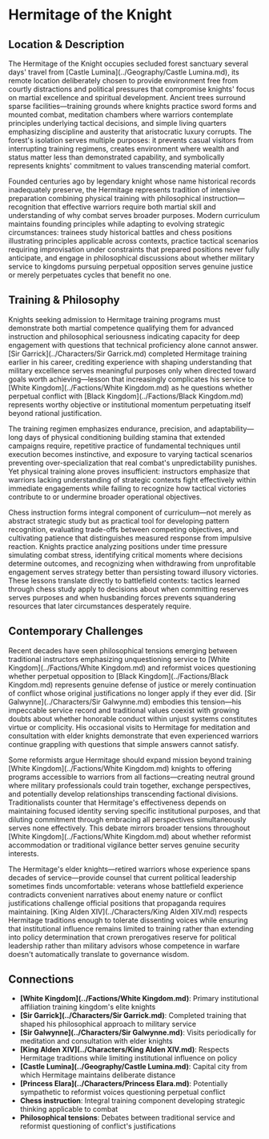 <!-- Expanded by AI: 2025-10-13 -->

# Hermitage of the Knight

## Location & Description

The Hermitage of the Knight occupies secluded forest sanctuary several days' travel from [Castle Lumina](../Geography/Castle Lumina.md), its remote location deliberately chosen to provide environment free from courtly distractions and political pressures that compromise knights' focus on martial excellence and spiritual development. Ancient trees surround sparse facilities—training grounds where knights practice sword forms and mounted combat, meditation chambers where warriors contemplate principles underlying tactical decisions, and simple living quarters emphasizing discipline and austerity that aristocratic luxury corrupts. The forest's isolation serves multiple purposes: it prevents casual visitors from interrupting training regimens, creates environment where wealth and status matter less than demonstrated capability, and symbolically represents knights' commitment to values transcending material comfort.

Founded centuries ago by legendary knight whose name historical records inadequately preserve, the Hermitage represents tradition of intensive preparation combining physical training with philosophical instruction—recognition that effective warriors require both martial skill and understanding of why combat serves broader purposes. Modern curriculum maintains founding principles while adapting to evolving strategic circumstances: trainees study historical battles and chess positions illustrating principles applicable across contexts, practice tactical scenarios requiring improvisation under constraints that prepared positions never fully anticipate, and engage in philosophical discussions about whether military service to kingdoms pursuing perpetual opposition serves genuine justice or merely perpetuates cycles that benefit no one.

## Training & Philosophy

Knights seeking admission to Hermitage training programs must demonstrate both martial competence qualifying them for advanced instruction and philosophical seriousness indicating capacity for deep engagement with questions that technical proficiency alone cannot answer. [Sir Garrick](../Characters/Sir Garrick.md) completed Hermitage training earlier in his career, crediting experience with shaping understanding that military excellence serves meaningful purposes only when directed toward goals worth achieving—lesson that increasingly complicates his service to [White Kingdom](../Factions/White Kingdom.md) as he questions whether perpetual conflict with [Black Kingdom](../Factions/Black Kingdom.md) represents worthy objective or institutional momentum perpetuating itself beyond rational justification.

The training regimen emphasizes endurance, precision, and adaptability—long days of physical conditioning building stamina that extended campaigns require, repetitive practice of fundamental techniques until execution becomes instinctive, and exposure to varying tactical scenarios preventing over-specialization that real combat's unpredictability punishes. Yet physical training alone proves insufficient: instructors emphasize that warriors lacking understanding of strategic contexts fight effectively within immediate engagements while failing to recognize how tactical victories contribute to or undermine broader operational objectives.

Chess instruction forms integral component of curriculum—not merely as abstract strategic study but as practical tool for developing pattern recognition, evaluating trade-offs between competing objectives, and cultivating patience that distinguishes measured response from impulsive reaction. Knights practice analyzing positions under time pressure simulating combat stress, identifying critical moments where decisions determine outcomes, and recognizing when withdrawing from unprofitable engagement serves strategy better than persisting toward illusory victories. These lessons translate directly to battlefield contexts: tactics learned through chess study apply to decisions about when committing reserves serves purposes and when husbanding forces prevents squandering resources that later circumstances desperately require.

## Contemporary Challenges

Recent decades have seen philosophical tensions emerging between traditional instructors emphasizing unquestioning service to [White Kingdom](../Factions/White Kingdom.md) and reformist voices questioning whether perpetual opposition to [Black Kingdom](../Factions/Black Kingdom.md) represents genuine defense of justice or merely continuation of conflict whose original justifications no longer apply if they ever did. [Sir Galwynne](../Characters/Sir Galwynne.md) embodies this tension—his impeccable service record and traditional values coexist with growing doubts about whether honorable conduct within unjust systems constitutes virtue or complicity. His occasional visits to Hermitage for meditation and consultation with elder knights demonstrate that even experienced warriors continue grappling with questions that simple answers cannot satisfy.

Some reformists argue Hermitage should expand mission beyond training [White Kingdom](../Factions/White Kingdom.md) knights to offering programs accessible to warriors from all factions—creating neutral ground where military professionals could train together, exchange perspectives, and potentially develop relationships transcending factional divisions. Traditionalists counter that Hermitage's effectiveness depends on maintaining focused identity serving specific institutional purposes, and that diluting commitment through embracing all perspectives simultaneously serves none effectively. This debate mirrors broader tensions throughout [White Kingdom](../Factions/White Kingdom.md) about whether reformist accommodation or traditional vigilance better serves genuine security interests.

The Hermitage's elder knights—retired warriors whose experience spans decades of service—provide counsel that current political leadership sometimes finds uncomfortable: veterans whose battlefield experience contradicts convenient narratives about enemy nature or conflict justifications challenge official positions that propaganda requires maintaining. [King Alden XIV](../Characters/King Alden XIV.md) respects Hermitage traditions enough to tolerate dissenting voices while ensuring that institutional influence remains limited to training rather than extending into policy determination that crown prerogatives reserve for political leadership rather than military advisors whose competence in warfare doesn't automatically translate to governance wisdom.

## Connections

- **[White Kingdom](../Factions/White Kingdom.md)**: Primary institutional affiliation training kingdom's elite knights
- **[Sir Garrick](../Characters/Sir Garrick.md)**: Completed training that shaped his philosophical approach to military service
- **[Sir Galwynne](../Characters/Sir Galwynne.md)**: Visits periodically for meditation and consultation with elder knights
- **[King Alden XIV](../Characters/King Alden XIV.md)**: Respects Hermitage traditions while limiting institutional influence on policy
- **[Castle Lumina](../Geography/Castle Lumina.md)**: Capital city from which Hermitage maintains deliberate distance
- **[Princess Elara](../Characters/Princess Elara.md)**: Potentially sympathetic to reformist voices questioning perpetual conflict
- **Chess instruction**: Integral training component developing strategic thinking applicable to combat
- **Philosophical tensions**: Debates between traditional service and reformist questioning of conflict's justifications
